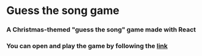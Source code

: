 # Guess the song game
### A Christmas-themed "guess the song" game made with React

### You can open and play the game by following the [link](https://funnysloth.github.io/guess-the-song/)